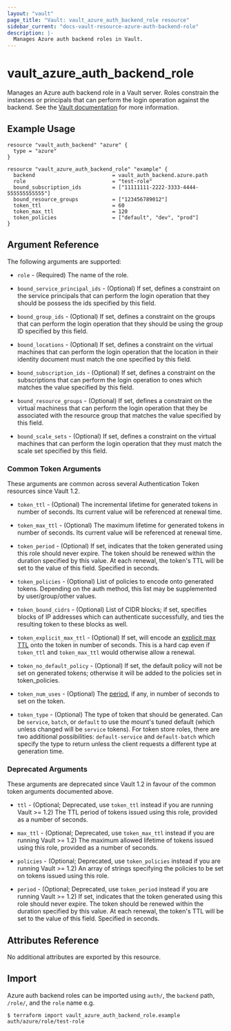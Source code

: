 ```yaml
---
layout: "vault"
page_title: "Vault: vault_azure_auth_backend_role resource"
sidebar_current: "docs-vault-resource-azure-auth-backend-role"
description: |-
  Manages Azure auth backend roles in Vault.
---
```


# vault\_azure\_auth\_backend\_role

Manages an Azure auth backend role in a Vault server. Roles constrain the
instances or principals that can perform the login operation against the
backend. See the [Vault
documentation](https://www.vaultproject.io/docs/auth/azure.html) for more
information.

## Example Usage

```hcl
resource "vault_auth_backend" "azure" {
  type = "azure"
}

resource "vault_azure_auth_backend_role" "example" {
  backend                         = vault_auth_backend.azure.path
  role                            = "test-role"
  bound_subscription_ids          = ["11111111-2222-3333-4444-555555555555"]
  bound_resource_groups           = ["123456789012"]
  token_ttl                       = 60
  token_max_ttl                   = 120
  token_policies                  = ["default", "dev", "prod"]
}
```

## Argument Reference

The following arguments are supported:

* `role` - (Required) The name of the role.

* `bound_service_principal_ids` - (Optional) If set, defines a constraint on the
  service principals that can perform the login operation that they should be possess
  the ids specified by this field.

* `bound_group_ids` - (Optional) If set, defines a constraint on the groups
  that can perform the login operation that they should be using the group
   ID specified by this field.

* `bound_locations` - (Optional) If set, defines a constraint on the virtual machines
  that can perform the login operation that the location in their identity
  document must match the one specified by this field.

* `bound_subscription_ids` - (Optional) If set, defines a constraint on the subscriptions
  that can perform the login operation to ones which  matches the value specified by this
  field.

* `bound_resource_groups` - (Optional) If set, defines a constraint on the virtual
  machiness that can perform the login operation that they be associated with
  the resource group that matches the value specified by this field.

* `bound_scale_sets` - (Optional) If set, defines a constraint on the virtual
  machines that can perform the login operation that they must match the scale set
  specified by this field.

### Common Token Arguments

These arguments are common across several Authentication Token resources since Vault 1.2.

* `token_ttl` - (Optional) The incremental lifetime for generated tokens in number of seconds.
  Its current value will be referenced at renewal time.

* `token_max_ttl` - (Optional) The maximum lifetime for generated tokens in number of seconds.
  Its current value will be referenced at renewal time.

* `token_period` - (Optional) If set, indicates that the
  token generated using this role should never expire. The token should be renewed within the
  duration specified by this value. At each renewal, the token's TTL will be set to the
  value of this field. Specified in seconds.

* `token_policies` - (Optional) List of policies to encode onto generated tokens. Depending
  on the auth method, this list may be supplemented by user/group/other values.

* `token_bound_cidrs` - (Optional) List of CIDR blocks; if set, specifies blocks of IP
  addresses which can authenticate successfully, and ties the resulting token to these blocks
  as well.

* `token_explicit_max_ttl` - (Optional) If set, will encode an
  [explicit max TTL](https://www.vaultproject.io/docs/concepts/tokens.html#token-time-to-live-periodic-tokens-and-explicit-max-ttls)
  onto the token in number of seconds. This is a hard cap even if `token_ttl` and
  `token_max_ttl` would otherwise allow a renewal.

* `token_no_default_policy` - (Optional) If set, the default policy will not be set on
  generated tokens; otherwise it will be added to the policies set in token_policies.

* `token_num_uses` - (Optional) The
  [period](https://www.vaultproject.io/docs/concepts/tokens.html#token-time-to-live-periodic-tokens-and-explicit-max-ttls),
  if any, in number of seconds to set on the token.

* `token_type` - (Optional) The type of token that should be generated. Can be `service`,
  `batch`, or `default` to use the mount's tuned default (which unless changed will be
  `service` tokens). For token store roles, there are two additional possibilities:
  `default-service` and `default-batch` which specify the type to return unless the client
  requests a different type at generation time.

### Deprecated Arguments

These arguments are deprecated since Vault 1.2 in favour of the common token arguments
documented above.

* `ttl` - (Optional; Deprecated, use `token_ttl` instead if you are running Vault >= 1.2) The TTL period of tokens issued
  using this role, provided as a number of seconds.

* `max_ttl` - (Optional; Deprecated, use `token_max_ttl` instead if you are running Vault >= 1.2) The maximum allowed lifetime of tokens
  issued using this role, provided as a number of seconds.

* `policies` - (Optional; Deprecated, use `token_policies` instead if you are running Vault >= 1.2) An array of strings
  specifying the policies to be set on tokens issued using this role.

* `period` - (Optional; Deprecated, use `token_period` instead if you are running Vault >= 1.2) If set, indicates that the
  token generated using this role should never expire. The token should be renewed within the
  duration specified by this value. At each renewal, the token's TTL will be set to the
  value of this field. Specified in seconds.

## Attributes Reference

No additional attributes are exported by this resource.

## Import

Azure auth backend roles can be imported using `auth/`, the `backend` path, `/role/`, and the `role` name e.g.

```
$ terraform import vault_azure_auth_backend_role.example auth/azure/role/test-role
```
